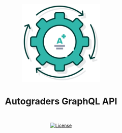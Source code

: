 <p align="center">
  <a href="https://github.com/Autograders/dashboard">
    <img src="https://raw.githubusercontent.com/Autograders/logo/master/logo/full.png" width="245" />
  </a>
</p>

<h1 align="center">Autograders GraphQL API</h1>

<br />

<p align="center">
  <a href="">
    <img alt="License" src="https://img.shields.io/github/license/autograders/api" />
  </a>
</p>

<br />
